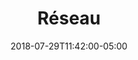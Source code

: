 ---
translationKey: "network"
title: "Réseau"
date: 2018-07-29T11:42:00-05:00
description: "wifi"
---
